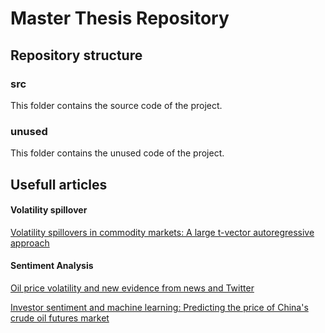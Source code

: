 # Master Thesis Repository

## Repository structure

### src
This folder contains the source code of the project. 


### unused
This folder contains the unused code of the project.

## Usefull articles

#### Volatility spillover

[Volatility spillovers in commodity markets: A large t-vector autoregressive approach](https://www.sciencedirect.com/science/article/pii/S0140988319303500?ref=pdf_download&fr=RR-2&rr=81f715e65ea71bfa)

#### Sentiment Analysis

[Oil price volatility and new evidence from news and Twitter](https://www.sciencedirect.com/science/article/pii/S0140988323002098?ref=pdf_download&fr=RR-2&rr=81fbb4f16e03569a)

[Investor sentiment and machine learning: Predicting the price of China's crude oil futures market](https://www.sciencedirect.com/science/article/pii/S0360544222003747?pes=vor)

